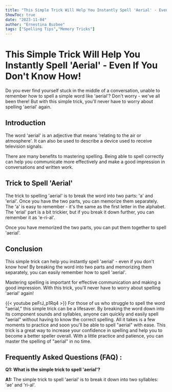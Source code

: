 ```yaml
---
title: "This Simple Trick Will Help You Instantly Spell 'Aerial' - Even If You Don't Know How!"
ShowToc: true 
date: "2023-11-04"
author: "Ernestina Buzbee" 
tags: ["Spelling Tips","Memory Tricks"]
---
```

# This Simple Trick Will Help You Instantly Spell 'Aerial' - Even If You Don't Know How!
Do you ever find yourself stuck in the middle of a conversation, unable to remember how to spell a simple word like 'aerial'? Don't worry - we've all been there! But with this simple trick, you'll never have to worry about spelling 'aerial' again.

## Introduction
The word 'aerial' is an adjective that means 'relating to the air or atmosphere'. It can also be used to describe a device used to receive television signals.

There are many benefits to mastering spelling. Being able to spell correctly can help you communicate more effectively and make a good impression in conversations and written work.

## Trick to Spell 'Aerial'
The trick to spelling 'aerial' is to break the word into two parts: 'a' and 'erial'. Once you have the two parts, you can memorize them separately. The 'a' is easy to remember - it's the same as the first letter in the alphabet. The 'erial' part is a bit trickier, but if you break it down further, you can remember it as 'e-ri-al'.

Once you have memorized the two parts, you can put them together to spell 'aerial'.

## Conclusion
This simple trick can help you instantly spell 'aerial' - even if you don't know how! By breaking the word into two parts and memorizing them separately, you can easily remember how to spell 'aerial'.

Mastering spelling is important for effective communication and making a good impression. With this trick, you'll never have to worry about spelling 'aerial' again!

{{< youtube peFrJ_p1Rq4 >}} 
For those of us who struggle to spell the word "aerial," this simple trick can be a lifesaver. By breaking the word down into its component sounds and syllables, anyone can quickly and easily spell "aerial" without having to know the correct spelling. All it takes is a few moments to practice and soon you'll be able to spell "aerial" with ease. This trick is a great way to increase your confidence in spelling and help you to become a better speller overall. With a little practice and patience, you can master the spelling of "aerial" in no time.

## Frequently Asked Questions (FAQ) :
**Q1: What is the simple trick to spell 'aerial'?**

**A1:** The simple trick to spell 'aerial' is to break it down into two syllables: 'ae' and 'ri-al'.






